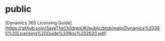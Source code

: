 # public

[Dynamics 365 Licensing Guide] (https://github.com/SaveTheChildrenUK/public/blob/main/Dynamics%20365%20Licensing%20Guide%20Nov%202020.pdf)
